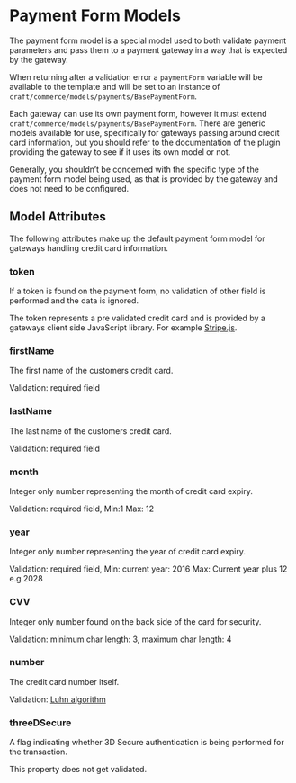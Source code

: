# Payment Form Models

The payment form model is a special model used to both validate payment parameters and pass them to a payment gateway in a way that is expected by the gateway.

When returning after a validation error a `paymentForm` variable will be available to the template and will be set to an instance of `craft/commerce/models/payments/BasePaymentForm`.

Each gateway can use its own payment form, however it must extend `craft/commerce/models/payments/BasePaymentForm`. There are generic models available for use, specifically for gateways passing around credit card information, but you should refer to the documentation of the plugin providing the gateway to see if it uses its own model or not.

Generally, you shouldn’t be concerned with the specific type of the payment form model being used, as that is provided by the gateway and does not need to be configured.

## Model Attributes

The following attributes make up the default payment form model for gateways handling credit card information.

### token

If a token is found on the payment form, no validation of other field is performed and the data is ignored.

The token represents a pre validated credit card and is provided by a gateways client side JavaScript library. For example [Stripe.js](https://stripe.com/docs/stripe-js).

### firstName

The first name of the customers credit card.

Validation: required field

### lastName

The last name of the customers credit card.

Validation: required field

### month

Integer only number representing the month of credit card expiry.

Validation: required field, Min:1 Max: 12

### year

Integer only number representing the year of credit card expiry.

Validation: required field, Min: current year: 2016 Max: Current year plus 12 e.g 2028

### CVV

Integer only number found on the back side of the card for security.

Validation: minimum char length: 3, maximum char length: 4

### number

The credit card number itself.

Validation: [Luhn algorithm](https://en.wikipedia.org/wiki/Luhn_algorithm)

### threeDSecure

A flag indicating whether 3D Secure authentication is being performed for the transaction.

This property does not get validated.
